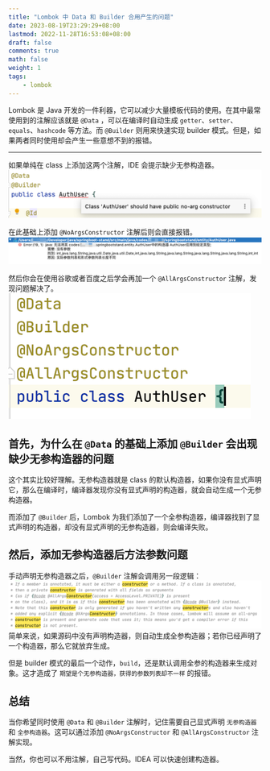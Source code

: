 ```yaml
---
title: "Lombok 中 Data 和 Builder 合用产生的问题"
date: 2023-08-19T23:29:29+08:00
lastmod: 2022-11-28T16:53:08+08:00
draft: false
comments: true
math: false
weight: 1
tags:
    - lombok
---
```


Lombok 是 Java 开发的一件利器，它可以减少大量模板代码的使用。在其中最常使用到的注解应该就是 `@Data` ，可以在编译时自动生成 `getter`、`setter`、
`equals`、`hashcode` 等方法。而 `@Builder` 则用来快速实现 builder 模式。但是，如果两者同时使用却会产生一些意想不到的报错。

<!--more-->
---

如果单纯在 class 上添加这两个注解，IDE 会提示缺少无参构造器。
![仅添加 data 和 builder 注解](just-data-builder.png)

在此基础上添加 `@NoArgsConstructor` 注解后则会直接报错。
![添加 NoArgsConstructor 注解](error-with-NoArgsConstructor.png)

然后你会在使用谷歌或者百度之后学会再加一个 `@AllArgsConstructor` 注解，发现问题解决了。
![最后添加 AllArgsConstructor 注解](add-AllArgsConstructor.png)

## 首先，为什么在 `@Data` 的基础上添加 `@Builder` 会出现缺少无参构造器的问题  

这个其实比较好理解。无参构造器就是 class 的默认构造器，如果你没有显式声明它，那么在编译时，编译器发现你没有显式声明的构造器，就会自动生成一个无参构造器。

而添加了 `@Builder` 后，Lombok 为我们添加了一个全参构造器，编译器找到了显式声明的构造器，却没有显式声明的无参构造器，则会编译失败。

## 然后，添加无参构造器后方法参数问题

手动声明无参构造器之后，`@Builder` 注解会调用另一段逻辑：
![builder 创建构造器的逻辑](constructor-from-builder.png)
简单来说，如果源码中没有声明构造器，则自动生成全参构造器；若你已经声明了一个构造器，那么它就放弃生成。

但是 builder 模式的最后一个动作，`build`，还是默认调用全参的构造器来生成对象。这才造成了 `期望是个无参构造器，获得的参数列表却不一样` 的报错。

## 总结

当你希望同时使用 `@Data` 和 `@Builder` 注解时，记住需要自己显式声明 `无参构造器` 和 `全参构造器`。这可以通过添加 `@NoArgsConstructor` 和 `@AllArgsConstructor` 注解实现。

当然，你也可以不用注解，自己写代码。IDEA 可以快速创建构造器。
